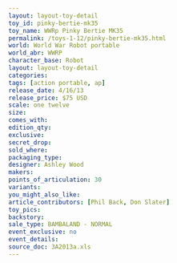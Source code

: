 ```yaml
---
layout: layout-toy-detail 
toy_id: pinky-bertie-mk35
toy_name: WWRp Pinky Bertie MK35
permalink: /toys-1-12/pinky-bertie-mk35.html
world: World War Robot portable
world_abr: WWRP
character_base: Robot
layout: layout-toy-detail
categories: 
tags: [action portable, ap] 
release_date: 4/16/13
release_price: $75 USD
scale: one twelve
size: 
comes_with: 
edition_qty: 
exclusive: 
secret_drop: 
sold_where: 
packaging_type: 
designer: Ashley Wood
makers: 
points_of_articulation: 30
variants: 
you_might_also_like: 
article_contributors: [Phil Back, Don Slater]
toy_pics: 
backstory: 
sale_type: BAMBALAND - NORMAL
event_exclusive: no
event_details: 
source_doc: 3A2013a.xls
---
```


